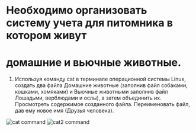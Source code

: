# Необходимо организовать систему учета для питомника в котором живут
# домашние и вьючные животные.

  1. Используя команду cat в терминале операционной системы Linux, создать
два файла Домашние животные (заполнив файл собаками, кошками,
хомяками) и Вьючные животными заполнив файл Лошадьми, верблюдами и
ослы), а затем объединить их. Просмотреть содержимое созданного файла.
Переименовать файл, дав ему новое имя (Друзья человека).

![cat command](new_1.jpg)  ![cat2 command](new_1.1.png)